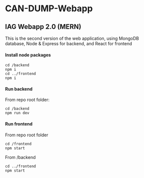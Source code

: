 # CAN-DUMP-Webapp

## IAG Webapp 2.0 (MERN)
This is the second version of the web application, using MongoDB database, Node & Express for backend, and React for frontend

#### Install node packages
```
cd /backend
npm i
cd ../frontend
npm i
```

#### Run backend
From repo root folder:
```
cd /backend
npm run dev
```

#### Run frontend
From repo root folder
```
cd /frontend
npm start
```

From /backend
```
cd ../frontend
npm start
```


